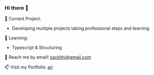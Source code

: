 ### Hi there 👋

🔭 Current Project:
- Developing multiple projects taking professional steps and learning

🌱 Learning:
- Typescript & Structuring

💬 Reach me by email! zackhhi@gmail.com

📫 Visit my Portfolio: [ari](https://portfolio-eftpmc.vercel.app/)
